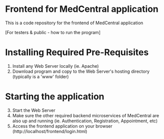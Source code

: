 # Frontend for MedCentral application
This is a code repository for the frontend of MedCentral application

[For testers & public - how to run the program]

# Installing Required Pre-Requisites
1. Install any Web Server locally (ie. Apache)
2. Download program and copy to the Web Server's hosting directory (typically is a 'www' folder)
   
# Starting the application
3. Start the Web Server
4. Make sure the other required backend microservices of MedCentral are also up and running (ie. Authentication, Registration, Appointment, etc)
5. Access the frontend application on your browser (http://localhost/frontend/login.html)
